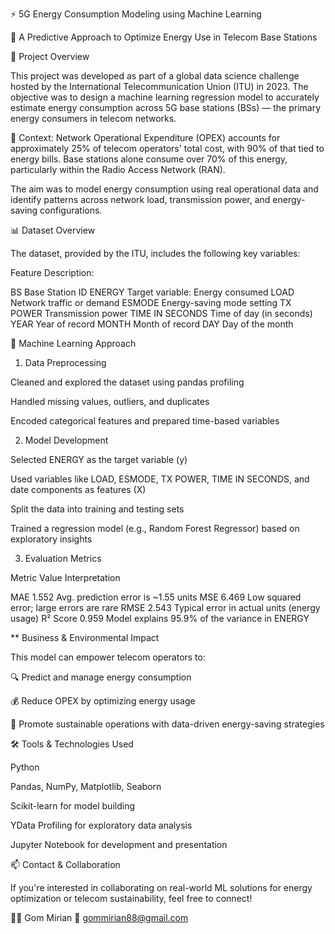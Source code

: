 ⚡ 5G Energy Consumption Modeling using Machine Learning

📡 A Predictive Approach to Optimize Energy Use in Telecom Base Stations

📍 Project Overview

This project was developed as part of a global data science challenge hosted by the International Telecommunication Union (ITU) in 2023. The objective was to design a machine learning regression model to accurately estimate energy consumption across 5G base stations (BSs) — the primary energy consumers in telecom networks.

📌 Context:
Network Operational Expenditure (OPEX) accounts for approximately 25% of telecom operators' total cost, with 90% of that tied to energy bills. Base stations alone consume over 70% of this energy, particularly within the Radio Access Network (RAN).

The aim was to model energy consumption using real operational data and identify patterns across network load, transmission power, and energy-saving configurations.

📊 Dataset Overview

The dataset, provided by the ITU, includes the following key variables:

Feature	Description:

BS	Base Station ID
ENERGY	Target variable: Energy consumed
LOAD	Network traffic or demand
ESMODE	Energy-saving mode setting
TX POWER	Transmission power
TIME IN SECONDS	Time of day (in seconds)
YEAR	Year of record
MONTH	Month of record
DAY	Day of the month

🧠 Machine Learning Approach

1. Data Preprocessing

Cleaned and explored the dataset using pandas profiling

Handled missing values, outliers, and duplicates

Encoded categorical features and prepared time-based variables


2. Model Development

Selected ENERGY as the target variable (y)

Used variables like LOAD, ESMODE, TX POWER, TIME IN SECONDS, and date components as features (X)

Split the data into training and testing sets

Trained a regression model (e.g., Random Forest Regressor) based on exploratory insights

3. Evaluation Metrics

Metric	Value	Interpretation

MAE	1.552	Avg. prediction error is ~1.55 units
MSE	6.469	Low squared error; large errors are rare
RMSE	2.543	Typical error in actual units (energy usage)
R² Score	0.959	Model explains 95.9% of the variance in ENERGY

** Business & Environmental Impact

This model can empower telecom operators to:

🔍 Predict and manage energy consumption

💰 Reduce OPEX by optimizing energy usage

🌱 Promote sustainable operations with data-driven energy-saving strategies


🛠 Tools & Technologies Used

Python

Pandas, NumPy, Matplotlib, Seaborn

Scikit-learn for model building

YData Profiling for exploratory data analysis

Jupyter Notebook for development and presentation


📫 Contact & Collaboration

If you're interested in collaborating on real-world ML solutions for energy optimization or telecom sustainability, feel free to connect!

👩‍💻 Gom Mirian 
📧 gommirian88@gmail.com
